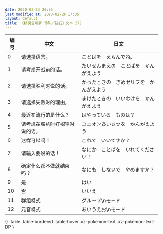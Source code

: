 ```yaml
---
date: 2020-02-23 20:56
last_modified_at: 2020-02-28 17:05
layout: default
title: 《精灵宝可梦 珍珠／钻石》文本 378
---
```

| 编号 | 中文 | 日文 |
| ---- | ---- | ---- |
| 0 | 请选择语言。 | ことばを　えらんでね。 |
| 1 | 请考虑开战前的话。 | たいせんまえの　ことばを　かんがえよう |
| 2 | 请选择胜利时说的话。 | かったときの　きめゼリフを　かんがえよう |
| 3 | 请选择失败时的理由。 | まけたときの　いいわけを　かんがえよう |
| 4 | 最近在流行的是什么？ | はやっている　ものは？ |
| 5 | 请考虑在联机时打招呼时说的话。 | ユニオンあいさつを　かんがえよう |
| 6 | 这样可以吗？ | これで　いいですか？ |
| 7 | 请输入要说的话！ | なにか　ことばを　いれてください！ |
| 8 | 确定什么都不做就结束吗？ | なにも　しないで　やめますか？ |
| 9 | 是 | はい |
| 10 | 否 | いいえ |
| 11 | 群组模式 | グル－プ\nモ－ド |
| 12 | 元音模式 | あいうえお\nモ－ド |
{: .table .table-bordered .table-hover .xz-pokemon-text .xz-pokemon-text-DP }